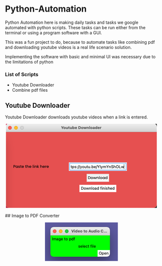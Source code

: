 # Python-Automation

Python Automation here is making daily tasks and tasks we google automated with python scripts.
These tasks can be run either from the terminal or using a program software with a GUI.

This was a fun project to do, because to automate tasks like combining pdf and downloading youtube videos is a real life scenario solution.

Implementing the software with basic and minimal UI was necessary due to the limitations of python

### List of Scripts

* Youtube Downloader
* Combine pdf files






## Youtube Downloader

Youtube Downloader downloads youtube videos when a link is entered.

<p align="center">
  <img  src="https://github.com/ajay-pk/Python-Automation/blob/main/images/1.png">

</p>
## Image to PDF Converter

<p align="center">
  <img  src="https://github.com/ajay-pk/Python-Automation/blob/main/images/Screenshot%202021-07-27%20at%205.00.40%20PM.png">

</p>

